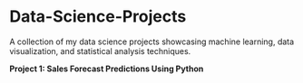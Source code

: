 # Data-Science-Projects

A collection of my data science projects showcasing machine learning, data visualization, and statistical analysis techniques.

  **Project 1: Sales Forecast Predictions Using Python**
